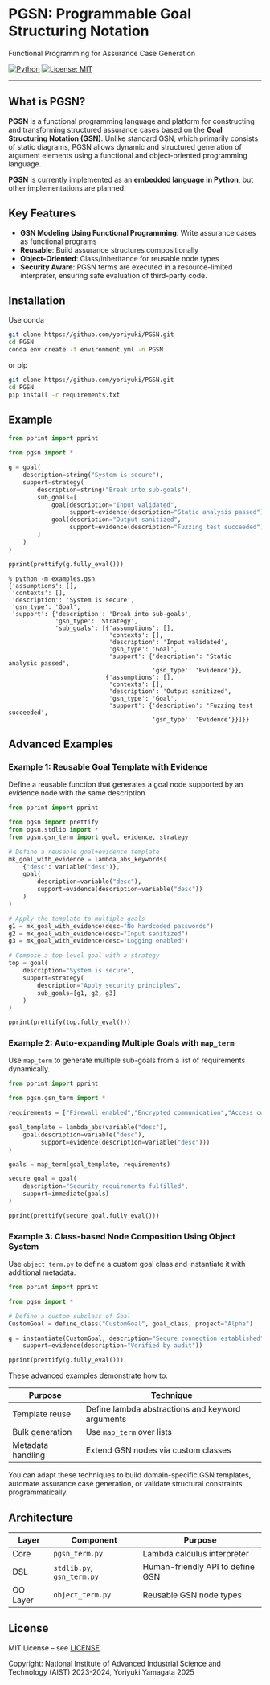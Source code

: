 
# PGSN: Programmable Goal Structuring Notation

Functional Programming for Assurance Case Generation

[![Python](https://img.shields.io/badge/python-3.12%2B-blue.svg)](https://www.python.org/)
[![License: MIT](https://img.shields.io/badge/License-MIT-green.svg)](LICENSE)

---

## What is PGSN?

**PGSN** is a functional programming language and platform for constructing and transforming structured assurance cases based on the **Goal Structuring Notation (GSN)**.
Unlike standard GSN, which primarily consists of static diagrams, PGSN allows dynamic and structured generation of argument elements using a functional and object-oriented programming language.

**PGSN** is currently implemented as an **embedded language in Python**, but other implementations are planned.

## Key Features

-  **GSN Modeling Using Functional Programming**: Write assurance cases as functional programs
-  **Reusable**: Build assurance structures compositionally
-  **Object-Oriented**: Class/inheritance for reusable node types
-  **Security Aware**: PGSN terms are executed in a resource-limited interpreter, ensuring safe evaluation of third-party code.

## Installation

Use conda
```bash
git clone https://github.com/yoriyuki/PGSN.git
cd PGSN
conda env create -f environment.yml -n PGSN
```
or pip
```bash
git clone https://github.com/yoriyuki/PGSN.git
cd PGSN
pip install -r requirements.txt
```

## Example

```python
from pprint import pprint

from pgsn import *

g = goal(
    description=string("System is secure"),
    support=strategy(
        description=string("Break into sub-goals"),
        sub_goals=[
            goal(description="Input validated",
                 support=evidence(description="Static analysis passed")),
            goal(description="Output sanitized",
                 support=evidence(description="Fuzzing test succeeded"))
        ]
    )
)

pprint(prettify(g.fully_eval()))
```

```shell
% python -m examples.gsn
{'assumptions': [],
 'contexts': [],
 'description': 'System is secure',
 'gsn_type': 'Goal',
 'support': {'description': 'Break into sub-goals',
             'gsn_type': 'Strategy',
             'sub_goals': [{'assumptions': [],
                            'contexts': [],
                            'description': 'Input validated',
                            'gsn_type': 'Goal',
                            'support': {'description': 'Static analysis passed',
                                        'gsn_type': 'Evidence'}},
                           {'assumptions': [],
                            'contexts': [],
                            'description': 'Output sanitized',
                            'gsn_type': 'Goal',
                            'support': {'description': 'Fuzzing test succeeded',
                                        'gsn_type': 'Evidence'}}]}}
```

## Advanced Examples

### Example 1: Reusable Goal Template with Evidence

Define a reusable function that generates a goal node supported by an evidence node with the same description.

```python
from pprint import pprint

from pgsn import prettify
from pgsn.stdlib import *
from pgsn.gsn_term import goal, evidence, strategy

# Define a reusable goal+evidence template
mk_goal_with_evidence = lambda_abs_keywords(
    {"desc": variable("desc")},
    goal(
        description=variable("desc"),
        support=evidence(description=variable("desc"))
    )
)

# Apply the template to multiple goals
g1 = mk_goal_with_evidence(desc="No hardcoded passwords")
g2 = mk_goal_with_evidence(desc="Input sanitized")
g3 = mk_goal_with_evidence(desc="Logging enabled")

# Compose a top-level goal with a strategy
top = goal(
    description="System is secure",
    support=strategy(
        description="Apply security principles",
        sub_goals=[g1, g2, g3]
    )
)

pprint(prettify(top.fully_eval()))
```

### Example 2: Auto-expanding Multiple Goals with `map_term`

Use `map_term` to generate multiple sub-goals from a list of requirements dynamically.

```python
from pprint import pprint

from pgsn.gsn_term import *

requirements = ["Firewall enabled","Encrypted communication","Access control active"]

goal_template = lambda_abs(variable("desc"),
    goal(description=variable("desc"),
         support=evidence(description=variable("desc")))
)

goals = map_term(goal_template, requirements)

secure_goal = goal(
    description="Security requirements fulfilled",
    support=immediate(goals)
)

pprint(prettify(secure_goal.fully_eval()))
```

### Example 3: Class-based Node Composition Using Object System

Use `object_term.py` to define a custom goal class and instantiate it with additional metadata.

```python
from pprint import pprint

from pgsn import *

# Define a custom subclass of Goal
CustomGoal = define_class("CustomGoal", goal_class, project="Alpha")

g = instantiate(CustomGoal, description="Secure connection established",
    support=evidence(description="Verified by audit"))

pprint(prettify(g.fully_eval()))
```

These advanced examples demonstrate how to:

| Purpose | Technique |
|---------|-----------|
| Template reuse | Define lambda abstractions and keyword arguments |
| Bulk generation | Use `map_term` over lists |
| Metadata handling | Extend GSN nodes via custom classes |

You can adapt these techniques to build domain-specific GSN templates, automate assurance case generation, or validate structural constraints programmatically.

## Architecture

| Layer    | Component                  | Purpose                          |
|----------|----------------------------|----------------------------------|
| Core     | `pgsn_term.py`             | Lambda calculus interpreter      |
| DSL      | `stdlib.py`, `gsn_term.py` | Human-friendly API to define GSN |
| OO Layer | `object_term.py`           | Reusable GSN node types          |

##  License

MIT License – see [LICENSE](LICENSE).

Copyright: National Institute of Advanced Industrial Science and Technology (AIST) 2023-2024,
Yoriyuki Yamagata 2025